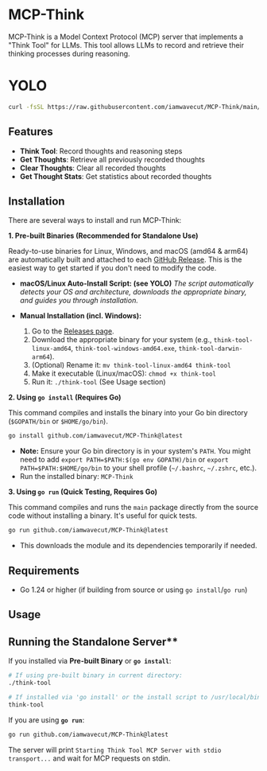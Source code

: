 # MCP-Think

MCP-Think is a Model Context Protocol (MCP) server that implements a "Think Tool" for LLMs. This tool allows LLMs to record and retrieve their thinking processes during reasoning.

# YOLO
```bash
curl -fsSL https://raw.githubusercontent.com/iamwavecut/MCP-Think/main/install.sh | bash
```

## Features

- **Think Tool**: Record thoughts and reasoning steps
- **Get Thoughts**: Retrieve all previously recorded thoughts
- **Clear Thoughts**: Clear all recorded thoughts
- **Get Thought Stats**: Get statistics about recorded thoughts

## Installation

There are several ways to install and run MCP-Think:

**1. Pre-built Binaries (Recommended for Standalone Use)**

Ready-to-use binaries for Linux, Windows, and macOS (amd64 & arm64) are automatically built and attached to each [GitHub Release](https://github.com/iamwavecut/MCP-Think/releases). This is the easiest way to get started if you don't need to modify the code.

*   **macOS/Linux Auto-Install Script: (see YOLO)**
    *The script automatically detects your OS and architecture, downloads the appropriate binary, and guides you through installation.*

*   **Manual Installation (incl. Windows):**
    1.  Go to the [Releases page](https://github.com/iamwavecut/MCP-Think/releases).
    2.  Download the appropriate binary for your system (e.g., `think-tool-linux-amd64`, `think-tool-windows-amd64.exe`, `think-tool-darwin-arm64`).
    3.  (Optional) Rename it: `mv think-tool-linux-amd64 think-tool`
    4.  Make it executable (Linux/macOS): `chmod +x think-tool`
    5.  Run it: `./think-tool` (See Usage section)



**2. Using `go install` (Requires Go)**

This command compiles and installs the binary into your Go bin directory (`$GOPATH/bin` or `$HOME/go/bin`).

```bash
go install github.com/iamwavecut/MCP-Think@latest
```

*   **Note:** Ensure your Go bin directory is in your system's `PATH`. You might need to add `export PATH=$PATH:$(go env GOPATH)/bin` or `export PATH=$PATH:$HOME/go/bin` to your shell profile (`~/.bashrc`, `~/.zshrc`, etc.).
*   Run the installed binary: `MCP-Think`

**3. Using `go run` (Quick Testing, Requires Go)**

This command compiles and runs the `main` package directly from the source code without installing a binary. It's useful for quick tests.

```bash
go run github.com/iamwavecut/MCP-Think@latest
```
*   This downloads the module and its dependencies temporarily if needed.

## Requirements

-   Go 1.24 or higher (if building from source or using `go install`/`go run`)

## Usage

## Running the Standalone Server**

If you installed via **Pre-built Binary** or **`go install`**:

```bash
# If using pre-built binary in current directory:
./think-tool

# If installed via 'go install' or the install script to /usr/local/bin:
think-tool
```

If you are using **`go run`**:

```bash
go run github.com/iamwavecut/MCP-Think@latest
```

The server will print `Starting Think Tool MCP Server with stdio transport...` and wait for MCP requests on stdin.